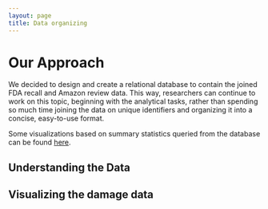 ```yaml
---
layout: page
title: Data organizing
---
```


# Our Approach

We decided to design and create a relational database to contain the joined FDA recall and Amazon review data. This way, researchers can continue to work on this topic, beginning with the analytical tasks, rather than spending so much time joining the data on unique identifiers and organizing it into a concise, easy-to-use format. 

Some visualizations based on summary statistics queried from the database can be found [here](https://escience.shinyapps.io/unsafefoods).

## Understanding the Data

## Visualizing the damage data

<script src="https://maps.googleapis.com/maps/api/js?key=YOUR_API_KEY" async defer></script>
<link rel="stylesheet" href="https://unpkg.com/leaflet@1.0.3/dist/leaflet.css" />
<script src="https://unpkg.com/leaflet@1.0.3/dist/leaflet.js"></script>

